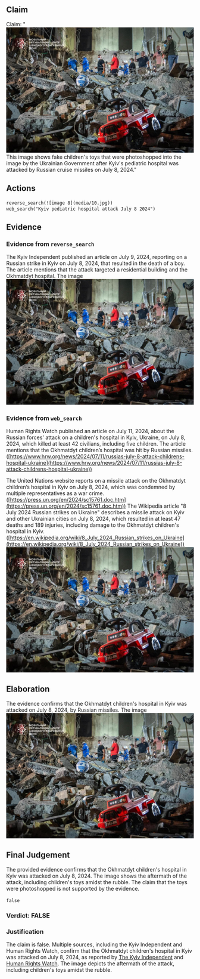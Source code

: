 ## Claim
Claim: "![image 8](media/10.jpg) This image shows fake children's toys that were photoshopped into the image by the Ukrainian Government after Kyiv's pediatric hospital was attacked by Russian cruise missiles on July 8, 2024."

## Actions
```
reverse_search(![image 8](media/10.jpg))
web_search("Kyiv pediatric hospital attack July 8 2024")
```

## Evidence
### Evidence from `reverse_search`
The Kyiv Independent published an article on July 9, 2024, reporting on a Russian strike in Kyiv on July 8, 2024, that resulted in the death of a boy. The article mentions that the attack targeted a residential building and the Okhmatdyt hospital. The image ![image 8](media/10.jpg)

### Evidence from `web_search`
Human Rights Watch published an article on July 11, 2024, about the Russian forces' attack on a children's hospital in Kyiv, Ukraine, on July 8, 2024, which killed at least 42 civilians, including five children. The article mentions that the Okhmatdyt children’s hospital was hit by Russian missiles. ([https://www.hrw.org/news/2024/07/11/russias-july-8-attack-childrens-hospital-ukraine](https://www.hrw.org/news/2024/07/11/russias-july-8-attack-childrens-hospital-ukraine))

The United Nations website reports on a missile attack on the Okhmatdyt children’s hospital in Kyiv on July 8, 2024, which was condemned by multiple representatives as a war crime. ([https://press.un.org/en/2024/sc15761.doc.htm](https://press.un.org/en/2024/sc15761.doc.htm)) The Wikipedia article "8 July 2024 Russian strikes on Ukraine" describes a missile attack on Kyiv and other Ukrainian cities on July 8, 2024, which resulted in at least 47 deaths and 189 injuries, including damage to the Okhmatdyt children's hospital in Kyiv. ([https://en.wikipedia.org/wiki/8_July_2024_Russian_strikes_on_Ukraine](https://en.wikipedia.org/wiki/8_July_2024_Russian_strikes_on_Ukraine)) ![image 8](media/10.jpg)

## Elaboration
The evidence confirms that the Okhmatdyt children's hospital in Kyiv was attacked on July 8, 2024, by Russian missiles. The image ![image 8](media/10.jpg)

## Final Judgement
The provided evidence confirms that the Okhmatdyt children's hospital in Kyiv was attacked on July 8, 2024. The image shows the aftermath of the attack, including children's toys amidst the rubble. The claim that the toys were photoshopped is not supported by the evidence.

`false`

### Verdict: FALSE

### Justification
The claim is false. Multiple sources, including the Kyiv Independent and Human Rights Watch, confirm that the Okhmatdyt children's hospital in Kyiv was attacked on July 8, 2024, as reported by [The Kyiv Independent](https://kyivindependent.com/) and [Human Rights Watch](https://www.hrw.org/news/2024/07/11/russias-july-8-attack-childrens-hospital-ukraine). The image depicts the aftermath of the attack, including children's toys amidst the rubble.
